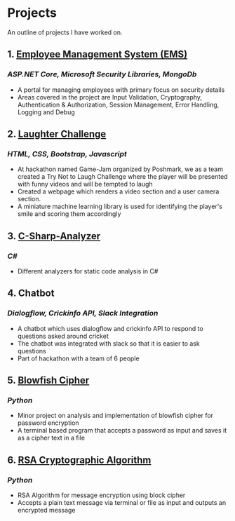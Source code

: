 # Projects
An outline of projects I have worked on.

## 1. [Employee Management System (EMS)](https://github.com/iamibi/EMS)
### *ASP.NET Core, Microsoft Security Libraries, MongoDb*
* A portal for managing employees with primary focus on security details
* Areas covered in the project are Input Validation, Cryptography, Authentication & Authorization, Session Management, Error Handling, Logging and Debug
## 2. [Laughter Challenge](https://github.com/harshmandalgi/laugh-challenge)
### *HTML, CSS, Bootstrap, Javascript*
* At hackathon named Game-Jam organized by Poshmark, we as a team created a Try Not to Laugh Challenge where the player will be presented with funny videos and will be tempted to laugh
* Created a webpage which renders a video section and a user camera section.
* A miniature machine learning library is used for identifying the player's smile and scoring them accordingly
## 3. [C-Sharp-Analyzer](https://github.com/iamibi/C-Sharp-Analyzer)
### *C#*
* Different analyzers for static code analysis in C#
## 4. Chatbot
### *Dialogflow, Crickinfo API, Slack Integration*
* A chatbot which uses dialogflow and crickinfo API to respond to questions asked around cricket
* The chatbot was integrated with slack so that it is easier to ask questions
* Part of hackathon with a team of 6 people
## 5. [Blowfish Cipher](https://github.com/iamibi/Blowfish-Cipher)
### *Python*
* Minor project on analysis and implementation of blowfish cipher for password encryption
* A terminal based program that accepts a password as input and saves it as a cipher text in a file
## 6. [RSA Cryptographic Algorithm](https://github.com/iamibi/RSA-Cryptographic-Algorithm)
### *Python*
* RSA Algorithm for message encryption using block cipher
* Accepts a plain text message via terminal or file as input and outputs an encrypted message